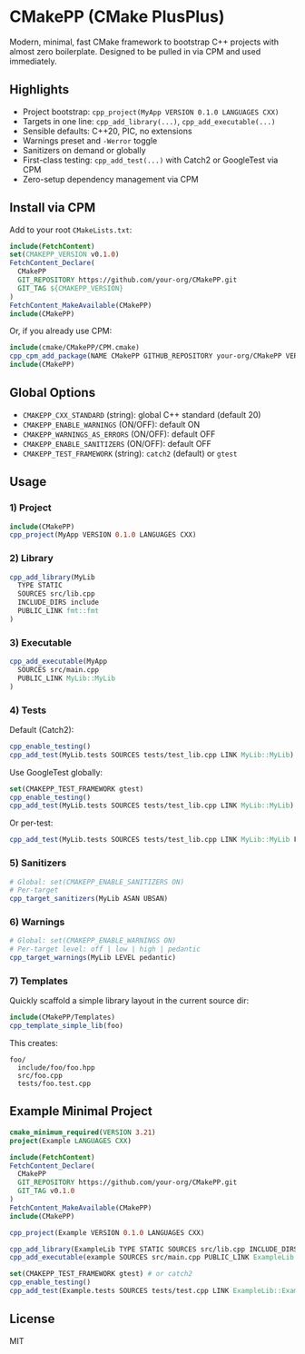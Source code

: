 # CMakePP (CMake PlusPlus)

Modern, minimal, fast CMake framework to bootstrap C++ projects with almost zero boilerplate. Designed to be pulled in via CPM and used immediately.

## Highlights
- Project bootstrap: `cpp_project(MyApp VERSION 0.1.0 LANGUAGES CXX)`
- Targets in one line: `cpp_add_library(...)`, `cpp_add_executable(...)`
- Sensible defaults: C++20, PIC, no extensions
- Warnings preset and `-Werror` toggle
- Sanitizers on demand or globally
- First-class testing: `cpp_add_test(...)` with Catch2 or GoogleTest via CPM
- Zero-setup dependency management via CPM

## Install via CPM
Add to your root `CMakeLists.txt`:

```cmake
include(FetchContent)
set(CMAKEPP_VERSION v0.1.0)
FetchContent_Declare(
  CMakePP
  GIT_REPOSITORY https://github.com/your-org/CMakePP.git
  GIT_TAG ${CMAKEPP_VERSION}
)
FetchContent_MakeAvailable(CMakePP)
include(CMakePP)
```

Or, if you already use CPM:

```cmake
include(cmake/CMakePP/CPM.cmake)
cpp_cpm_add_package(NAME CMakePP GITHUB_REPOSITORY your-org/CMakePP VERSION 0.1.0)
include(CMakePP)
```

## Global Options
- `CMAKEPP_CXX_STANDARD` (string): global C++ standard (default 20)
- `CMAKEPP_ENABLE_WARNINGS` (ON/OFF): default ON
- `CMAKEPP_WARNINGS_AS_ERRORS` (ON/OFF): default OFF
- `CMAKEPP_ENABLE_SANITIZERS` (ON/OFF): default OFF
- `CMAKEPP_TEST_FRAMEWORK` (string): `catch2` (default) or `gtest`

## Usage

### 1) Project
```cmake
include(CMakePP)
cpp_project(MyApp VERSION 0.1.0 LANGUAGES CXX)
```

### 2) Library
```cmake
cpp_add_library(MyLib
  TYPE STATIC
  SOURCES src/lib.cpp
  INCLUDE_DIRS include
  PUBLIC_LINK fmt::fmt
)
```

### 3) Executable
```cmake
cpp_add_executable(MyApp
  SOURCES src/main.cpp
  PUBLIC_LINK MyLib::MyLib
)
```

### 4) Tests
Default (Catch2):
```cmake
cpp_enable_testing()
cpp_add_test(MyLib.tests SOURCES tests/test_lib.cpp LINK MyLib::MyLib)
```
Use GoogleTest globally:
```cmake
set(CMAKEPP_TEST_FRAMEWORK gtest)
cpp_enable_testing()
cpp_add_test(MyLib.tests SOURCES tests/test_lib.cpp LINK MyLib::MyLib)
```
Or per-test:
```cmake
cpp_add_test(MyLib.tests SOURCES tests/test_lib.cpp LINK MyLib::MyLib FRAMEWORK gtest)
```

### 5) Sanitizers
```cmake
# Global: set(CMAKEPP_ENABLE_SANITIZERS ON)
# Per-target
cpp_target_sanitizers(MyLib ASAN UBSAN)
```

### 6) Warnings
```cmake
# Global: set(CMAKEPP_ENABLE_WARNINGS ON)
# Per-target level: off | low | high | pedantic
cpp_target_warnings(MyLib LEVEL pedantic)
```

### 7) Templates
Quickly scaffold a simple library layout in the current source dir:
```cmake
include(CMakePP/Templates)
cpp_template_simple_lib(foo)
```
This creates:
```
foo/
  include/foo/foo.hpp
  src/foo.cpp
  tests/foo.test.cpp
```

## Example Minimal Project
```cmake
cmake_minimum_required(VERSION 3.21)
project(Example LANGUAGES CXX)

include(FetchContent)
FetchContent_Declare(
  CMakePP
  GIT_REPOSITORY https://github.com/your-org/CMakePP.git
  GIT_TAG v0.1.0
)
FetchContent_MakeAvailable(CMakePP)
include(CMakePP)

cpp_project(Example VERSION 0.1.0 LANGUAGES CXX)

cpp_add_library(ExampleLib TYPE STATIC SOURCES src/lib.cpp INCLUDE_DIRS include)
cpp_add_executable(example SOURCES src/main.cpp PUBLIC_LINK ExampleLib::ExampleLib)

set(CMAKEPP_TEST_FRAMEWORK gtest) # or catch2
cpp_enable_testing()
cpp_add_test(Example.tests SOURCES tests/test.cpp LINK ExampleLib::ExampleLib)
```

## License
MIT

